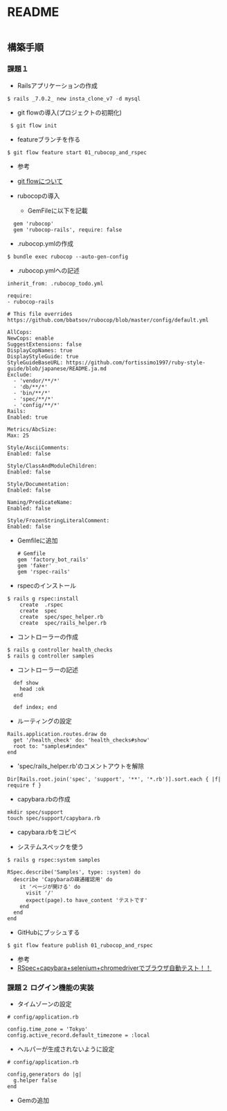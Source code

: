 # README

```
```

## 構築手順
### 課題１

- Railsアプリケーションの作成
```
$ rails _7.0.2_ new insta_clone_v7 -d mysql
```

- git flowの導入(プロジェクトの初期化)

```
 $ git flow init
```
- featureブランチを作る
```
$ git flow feature start 01_rubocop_and_rspec
```

  - 参考
  - [git flowについて](https://github.com/DaichiSaito/insta_clone/wiki/git-flow%E3%81%AB%E3%81%A4%E3%81%84%E3%81%A6)

- rubocopの導入
  - GemFileに以下を記載
```
  gem 'rubocop'
  gem 'rubocop-rails', require: false
```
  - .rubocop.ymlの作成
  ```
  $ bundle exec rubocop --auto-gen-config
  ```

  - .rubocop.ymlへの記述
  ```
  inherit_from: .rubocop_todo.yml

require:
  - rubocop-rails

# This file overrides https://github.com/bbatsov/rubocop/blob/master/config/default.yml

AllCops:
  NewCops: enable
  SuggestExtensions: false
  DisplayCopNames: true
  DisplayStyleGuide: true
  StyleGuideBaseURL: https://github.com/fortissimo1997/ruby-style-guide/blob/japanese/README.ja.md
  Exclude:
    - 'vendor/**/*'
    - 'db/**/*'
    - 'bin/**/*'
    - 'spec/**/*'
    - 'config/**/*'
Rails:
  Enabled: true

Metrics/AbcSize:
  Max: 25

Style/AsciiComments:
  Enabled: false

Style/ClassAndModuleChildren:
  Enabled: false

Style/Documentation:
  Enabled: false

Naming/PredicateName:
  Enabled: false

Style/FrozenStringLiteralComment:
  Enabled: false
  ```

- Gemfileに追加
  ```
  # Gemfile
  gem 'factory_bot_rails'
  gem 'faker'
  gem 'rspec-rails'
  ```

- rspecのインストール
```
$ rails g rspec:install
    create  .rspec
    create  spec
    create  spec/spec_helper.rb
    create  spec/rails_helper.rb
```

- コントローラーの作成
```
$ rails g controller health_checks
$ rails g controller samples
```
- コントローラーの記述
```
  def show
    head :ok
  end
```
```
  def index; end
```
- ルーティングの設定
```
Rails.application.routes.draw do
  get '/health_check' do: 'health_checks#show'
  root to: "samples#index"
end
```

- 'spec/rails_helper.rb'のコメントアウトを解除
```
Dir[Rails.root.join('spec', 'support', '**', '*.rb')].sort.each { |f| require f }
```

- capybara.rbの作成
```
mkdir spec/support
touch spec/support/capybara.rb
```

- capybara.rbをコピペ

- システムスペックを使う
```
$ rails g rspec:system samples
```
```
RSpec.describe('Samples', type: :system) do
  describe 'Capybaraの疎通確認用' do
    it 'ページが開ける' do
      visit '/'
      expect(page).to have_content 'テストです'
    end
  end
end
```
- GitHubにプッシュする
```
$ git flow feature publish 01_rubocop_and_rspec
```

- 参考
- [RSpec+capybara+selenium+chromedriverでブラウザ自動テスト！！](https://qiita.com/nakanishi03/items/c7dbb3c9528483f9a0a1)

### 課題２ ログイン機能の実装

- タイムゾーンの設定
```
# config/application.rb

config.time_zone = 'Tokyo'
config.active_record.default_timezone = :local
```

- ヘルパーが生成されないように設定
```
# config/application.rb

config,generators do |g|
  g.helper false
end
```

- Gemの追加

